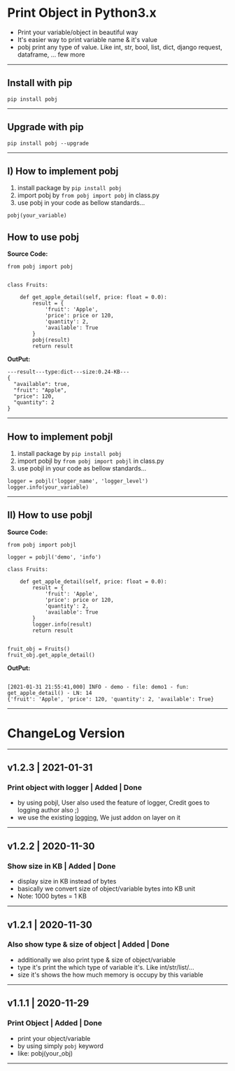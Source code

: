 # Print Object in Python3.x

- Print your variable/object in beautiful way
- It's easier way to print variable name & it's value
- pobj print any type of value. Like int, str, bool, list, dict, django request, dataframe, ... few more

---
## Install with pip
```
pip install pobj
```

---
## Upgrade with pip
```
pip install pobj --upgrade
```

---
## I) How to implement pobj
1) install package by `pip install pobj`
2) import pobj by `from pobj import pobj` in class.py
3) use pobj in your code as bellow standards...
```
pobj(your_variable)
```

## How to use pobj
**Source Code:**
```
from pobj import pobj


class Fruits:

    def get_apple_detail(self, price: float = 0.0):
        result = {
            'fruit': 'Apple',
            'price': price or 120,
            'quantity': 2,
            'available': True
        }
        pobj(result)
        return result

```

**OutPut:**
```
---result---type:dict---size:0.24-KB---
{
  "available": true,
  "fruit": "Apple",
  "price": 120,
  "quantity": 2
}

```

---
## How to implement pobjl
1) install package by `pip install pobj`
2) import pobjl by `from pobj import pobjl` in class.py
3) use pobjl in your code as bellow standards...
```
logger = pobjl('logger_name', 'logger_level')
logger.info(your_variable)

```

---
## II) How to use pobjl

**Source Code:**
```
from pobj import pobjl

logger = pobjl('demo', 'info')

class Fruits:

    def get_apple_detail(self, price: float = 0.0):
        result = {
            'fruit': 'Apple',
            'price': price or 120,
            'quantity': 2,
            'available': True
        }
        logger.info(result)
        return result


fruit_obj = Fruits()
fruit_obj.get_apple_detail()

```

**OutPut:**
```

[2021-01-31 21:55:41,000] INFO - demo - file: demo1 - fun: get_apple_detail() - LN: 14 
{'fruit': 'Apple', 'price': 120, 'quantity': 2, 'available': True}
```


---
# ChangeLog Version

---
## v1.2.3 | 2021-01-31
### Print object with logger | Added | Done
- by using pobjl, User also used the feature of logger, Credit goes to logging author also ;)
- we use the existing [logging](https://docs.python.org/3.8/library/logging.html), We just addon on layer on it

---
## v1.2.2 | 2020-11-30
### Show size in KB | Added | Done
- display size in KB instead of bytes
- basically we convert size of object/variable bytes into KB unit 
- Note: 1000 bytes = 1 KB

---
## v1.2.1 | 2020-11-30
### Also show type & size of object | Added | Done
- additionally we also print type & size of object/variable
- type it's print the which type of variable it's. Like int/str/list/...
- size it's shows the how much memory is occupy by this variable 

---
## v1.1.1 | 2020-11-29
### Print Object | Added | Done
- print your object/variable
- by using simply `pobj` keyword
- like: pobj(your_obj)

---